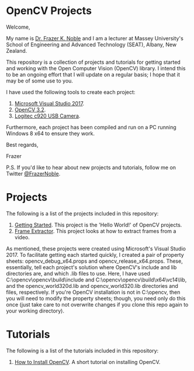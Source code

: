 # OpenCV Projects

Welcome, 

My name is [Dr. Frazer K. Noble](http://www.massey.ac.nz/massey/expertise/profile.cfm?stref=803250) and I am a lecturer at Massey University's School of Engineering and Advanced Technology (SEAT), Albany, New Zealand.

This repository is a collection of projects and tutorials for getting started and working with the Open Computer Vision (OpenCV) library. I intend this to be an ongoing effort that I will update on a regular basis; I hope that it may be of some use to you.

I have used the following tools to create each project:
 1. [Microsoft Visual Studio 2017](https://www.visualstudio.com/).
 1. [OpenCV 3.2](http://opencv.org/).
 1. [Logitec c920 USB Camera](https://www.logitech.com/en-nz/product/hd-pro-webcam-c920).
 
Furthermore, each project has been compiled and run on a PC running Windows 8 x64 to ensure they work.

Best regards,

Frazer

P.S. If you'd like to hear about new projects and tutorials, follow me on Twitter [@FrazerNoble](https://twitter.com/FrazerNoble).

# Projects

The following is a list of the projects included in this repository:
1. [Getting Started](https://github.com/FKNoble/opencv_projects/tree/master/getting_started). This project is the 'Hello World!' of OpenCV projects. 
2. [Frame Extractor](https://github.com/FKNoble/opencv_projects/tree/master/frame_extracter). This project looks at how to extract frames from a video.

As mentioned, these projects were created using Microsoft's Visual Studio 2017. To facilitate getting each started quickly, I created a pair of property sheets: opencv_debug_x64.props and opencv_release_x64.props. These, essentially, tell each project's solution where OpenCV's include and lib directories are, and which .lib files to use. Here, I have used C:\opencv\opencv\build\include and C:\opencv\opencv\build\x64\vc14\lib, and the opencv_world320d.lib and opencv_world320.lib directories and files, respectively. If you're OpenCV installation is not in C:\opencv\, then you will need to modify the property sheets; though, you need only do this once (just take care to not overwrite changes if you clone this repo again to your working directory).

# Tutorials

The following is a list of the tutorials included in this repository:

1. [How to Install OpenCV](). A short tutorial on installing OpenCV.
